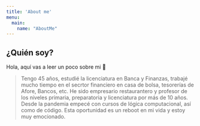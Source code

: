 ```yaml
---
title: 'About me'
menu:
  main:
    name: "AboutMe"
---
```


## ¿Quién soy?

Hola, aquí vas a leer un poco sobre mi 🤩

> Tengo 45 años, estudié la licenciatura en Banca y Finanzas, trabajé mucho tiempo en el secrtor financiero
> en casa de bolsa, tesorerías de Afore, Bancos, etc.
> He sido empresario restaurantero y profesor de los niveles primaria, preparatoria y licenciatura por más de 10 años.
> Desde la pandemia empecé con cursos de lógica computacional, así como de código.
> Esta oportunidad es un reboot en mi vida y estoy muy emocionado.
